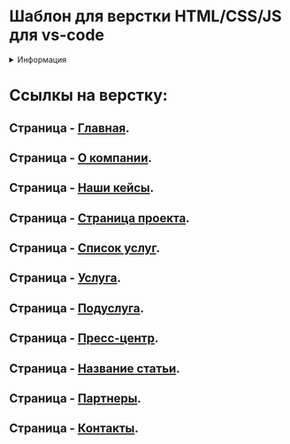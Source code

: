 # Шаблон для верстки HTML/CSS/JS для vs-code

<details>
  <summary>Информация</summary>
## Возможности и принцип работы:

* Разработка отслеживается (в расширении для vs-code) - Live Server -
  https://marketplace.visualstudio.com/items?itemName=ritwickdey.LiveServer

* CSS компилируются из SCSS (с помощью расширения для vs-code) - Live Sass Compiler -
  https://marketplace.visualstudio.com/items?itemName=ritwickdey.live-sass


### Настройки Live Sass Compiler:
```bash
{
    // .css и min.css файлы в отдельную директорию
    "liveSassCompile.settings.formats": [
        {
            "format": "compressed",
            "extensionName": ".min.css",
            "savePath": "/css/"
        },
        {
            "format": "expanded",
            "extensionName": ".css",
            "savePath": "/css/"
        }
    ],

    // исключения
    "liveSassCompile.settings.excludeList": [
        "/**/node_modules/**",
        "/.vscode/**",
        "/libs/**"
    ],

    // отключение .map файлов
    "liveSassCompile.settings.generateMap": false,

    "liveSassCompile.settings.includeItems": [
        {
            "input": "~/scss/main.scss"
        }
    ],

    //автопрефиксы, -webkit- -moz-..
    "liveSassCompile.settings.autoprefix": ["> 1%", "last 2 versions"],
}
```

## Про lazyload:

Работает с помощью vanilla-lazyload,
ссылка - https://github.com/verlok/vanilla-lazyload

Примеры подключение:

```bash
<img alt="A lazy image" class="lazy" src="lazy-lowQuality.jpg" data-src="lazy.jpg" />
```

```bash
<picture>
  <source
    type="image/webp"
    data-srcset="lazy_400.webp 400w,
      lazy_800.webp 800w"
    data-sizes="100w"
  />
  <img
    alt="A lazy image"
    class="lazy"
    data-src="lazy.jpg"
    data-srcset="lazy_400.jpg 400w,
      lazy_800.jpg 800w"
    data-sizes="100w"
  />
</picture>
```

```bash
<video class="lazy" controls width="620" data-src="lazy.mp4" data-poster="lazy.jpg">
  <source type="video/mp4" data-src="lazy.mp4" />
  <source type="video/ogg" data-src="lazy.ogg" />
  <source type="video/avi" data-src="lazy.avi" />
</video>
```

## Про js:

* JavaScript разбит на модули './js/modules', которые подключаются в './js/main.js'

</details>

# Ссылкы на верстку:
## Страница - [Главная](https://aaccent.github.io/loginov_layout/).
## Страница - [О компании](https://aaccent.github.io/loginov_layout/page-about.html).
## Страница - [Наши кейсы](https://aaccent.github.io/loginov_layout/page-cases.html).
## Страница - [Страница проекта](https://aaccent.github.io/loginov_layout/page-case.html).
## Страница - [Список услуг](https://aaccent.github.io/loginov_layout/page-services.html).
## Страница - [Услуга](https://aaccent.github.io/loginov_layout/page-service.html).
## Страница - [Подуслуга](https://aaccent.github.io/loginov_layout/page-service-item.html).
## Страница - [Пресс-центр](https://aaccent.github.io/loginov_layout/page-press-center.html).
## Страница - [Название статьи](https://aaccent.github.io/loginov_layout/page-article.html).
## Страница - [Партнеры](https://aaccent.github.io/loginov_layout/page-partners.html).
## Страница - [Контакты](https://aaccent.github.io/loginov_layout/page-contacts.html).
